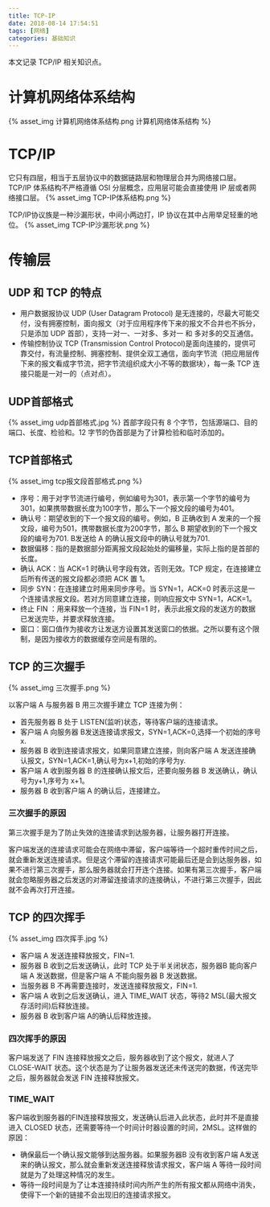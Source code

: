 ```yaml
---
title: TCP-IP
date: 2018-08-14 17:54:51
tags: [网络]
categories: 基础知识
---
```


本文记录 TCP/IP 相关知识点。
<!-- more -->

# 计算机网络体系结构

{% asset_img 计算机网络体系结构.png 计算机网络体系结构 %}

# TCP/IP

它只有四层，相当于五层协议中的数据链路层和物理层合并为网络接口层。
TCP/IP 体系结构不严格遵循 OSI 分层概念，应用层可能会直接使用 IP 层或者网络接口层。
{% asset_img TCP-IP体系结构.png %}

TCP/IP协议族是一种沙漏形状，中间小两边打，IP 协议在其中占用举足轻重的地位。
{% asset_img TCP-IP沙漏形状.png %}

# 传输层

## UDP 和 TCP 的特点

* 用户数据报协议 UDP (User Datagram Protocol) 是无连接的，尽最大可能交付，没有拥塞控制，面向报文（对于应用程序传下来的报文不合并也不拆分，只是添加 UDP 首部），支持一对一、一对多、多对一 和 多对多的交互通信。
* 传输控制协议 TCP (Transmission Control Protocol)是面向连接的，提供可靠交付，有流量控制、拥塞控制、提供全双工通信，面向字节流（把应用层传下来的报文看成字节流，把字节流组织成大小不等的数据块），每一条 TCP 连接只能是一对一的（点对点）。

## UDP首部格式

{% asset_img udp首部格式.jpg %}
首部字段只有 8 个字节，包括源端口、目的端口、长度、检验和。12 字节的伪首部是为了计算检验和临时添加的。

## TCP首部格式

{% asset_img tcp报文段首部格式.png %}

* 序号：用于对字节流进行编号，例如编号为301，表示第一个字节的编号为301，如果携带数据长度为100字节，那么下一个报文段的编号为401。
* 确认号：期望收到的下一个报文段的编号。例如，B 正确收到 A 发来的一个报文段，编号为501，携带数据长度为200字节，那么 B 期望收到的下一个报文段的编号为701. B发送给 A 的确认报文段中的确认号就为701.
* 数据偏移：指的是数据部分距离报文段起始处的偏移量，实际上指的是首部的长度。
* 确认 ACK：当 ACK=1 时确认号字段有效，否则无效。TCP 规定，在连接建立后所有传送的报文段都必须把 ACK 置 1。
* 同步 SYN：在连接建立时用来同步序号。当 SYN=1，ACK=0 时表示这是一个连接请求报文段。若对方同意建立连接，则响应报文中 SYN=1，ACK=1。
* 终止 FIN ：用来释放一个连接，当 FIN=1 时，表示此报文段的发送方的数据已发送完毕，并要求释放连接。
* 窗口：窗口值作为接收方让发送方设置其发送窗口的依据。之所以要有这个限制，是因为接收方的数据缓存空间是有限的。

## TCP 的三次握手

{% asset_img 三次握手.png %}

以客户端 A 与服务器 B 用三次握手建立 TCP 连接为例：

* 首先服务器 B 处于 LISTEN(监听)状态，等待客户端的连接请求。
* 客户端 A 向服务器 B发送连接请求报文，SYN=1,ACK=0,选择一个初始的序号x.
* 服务器 B 收到连接请求报文，如果同意建立连接，则向客户端 A 发送连接确认报文，SYN=1,ACK=1,确认号为x+1,初始的序号为y.
* 客户端 A 收到服务器 B 的连接确认报文后，还要向服务器 B 发送确认，确认号为y+1,序号为 x+1。
* 服务器 B 收到客户端 A 的确认后，连接建立。

### **三次握手的原因**

第三次握手是为了防止失效的连接请求到达服务器，让服务器打开连接。

客户端发送的连接请求可能会在网络中滞留，客户端等待一个超时重传时间之后，就会重新发送连接请求。但是这个滞留的连接请求可能最后还是会到达服务器，如果不进行第三次握手，那么服务器就会打开连个连接。如果有第三次握手，客户端就会忽略服务器之后发送的对滞留连接请求的连接确认，不进行第三次握手，因此就不会再次打开连接。

## TCP 的四次挥手

{% asset_img 四次挥手.jpg %}

* 客户端 A 发送连接释放报文，FIN=1.
* 服务器 B 收到之后发送确认，此时 TCP 处于半关闭状态，服务器B 能向客户端 A 发送数据，但是客户端 A 不能向服务器 B 发送数据。
* 当服务器 B 不再需要连接时，发送连接释放报文，FIN=1.
* 客户端 A 收到之后发送确认，进入 TIME_WAIT 状态，等待2 MSL(最大报文存活时间)后释放连接。
* 服务器 B 收到客户端 A的确认后释放连接。

### 四次挥手的原因

客户端发送了 FIN 连接释放报文之后，服务器收到了这个报文，就进人了 CLOSE-WAIT 状态。这个状态是为了让服务器发送还未传送完的数据，传送完毕之后，服务器就会发送 FIN 连接释放报文。

### TIME_WAIT

客户端收到服务器的FIN连接释放报文，发送确认后进入此状态，此时并不是直接进入 CLOSED 状态，还需要等待一个时间计时器设置的时间，2MSL。这样做的原因：

* 确保最后一个确认报文能够到达服务器。如果服务器B 没有收到客户端 A发送来的确认报文，那么就会重新发送连接释放请求报文，客户端 A 等待一段时间就是为了处理这种情况的发生。
* 等待一段时间是为了让本连接持续时间内所产生的所有报文都从网络中消失，使得下一个新的链接不会出现旧的连接请求报文。